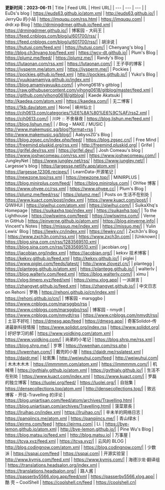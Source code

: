 **更新时间：2023-06-11**
| Title | Feed URL | Html URL|
| --- | --- | --- |
| EuDs's blog | https://euds63.github.io/atom.xml | http://euds63.github.io/|
| JerryQu 的小站 | https://imququ.com/rss.html | https://imququ.com|
| drdr.xp Blog | http://drmingdrmer.github.io/feed.xml | https://drmingdrmer.github.io/|
| 博客园 - 大码王 | https://feed.cnblogs.com/blog/u/601700/rss/ | https://feed.cnblogs.com/blog/u/601700/rss/|
| 胡涂说 | https://hutusi.com/feed.xml | https://hutusi.com/|
| Chenyang's blog | http://blog.ch3nyang.top/feed.xml | https://wcy-dt.github.io|
| Plum's Blog | https://plumz.me/feed/ | https://plumz.me/|
| Randy's Blog | https://lutaonan.com/rss.xml | https://lutaonan.com/|
| 王子亭的博客 | https://jysperm.me/atom.xml | https://jysperm.me/|
| Pockies | https://pockies.github.io/feed.xml | http://pockies.github.io/|
| Yuko's Blog | https://yuukoamamiya.github.io/index.xml | https://blog.amamiyayuuko.com/|
| yihong0618's gitblog | https://raw.githubusercontent.com/yihong0618/gitblog/master/feed.xml | https://github.com/yihong0618/gitblog|
| Kaede Akatsuki | http://kaedea.com/atom.xml | https://kaedea.com/|
| 无二博客 | https://1kb.day/atom.xml | None|
| 峡州仙士 | https://cjh0613.com/categories/%E6%8A%80%E6%9C%AF/rss2.xml | https://cjh0613.com/|
| 川叶 :: 不舍昼夜 | https://blog.lishun.me/feed.xml | https://blog.lishun.me/|
| / Blog - MAKE / MUSIC | http://www.makemusic.sg/blog?format=rss | http://www.makemusic.sg/blog/|
| AabyssZG's Blog | https://blog.zgsec.cn/index.php/feed/ | https://blog.zgsec.cn/|
| Free Mind | https://freemind.pluskid.org/rss.xml | http://freemind.pluskid.org|
| Grifel | https://grifel.dev/rss.xml | https://grifel.dev/|
| Josh Comeau's blog | https://www.joshwcomeau.com/rss.xml | https://www.joshwcomeau.com/|
| JungleyNet | https://www.jungley.net/rss/ | https://www.jungley.net/|
| Largesse's blog | https://largesse.netlify.app/atom.xml | https://largesse.12306.recipes/|
| LearnData-开源笔记 | https://newzone.top/rss.xml | https://newzone.top/|
| MINIRPLUS | https://blog.minirplus.com/feed/ | https://blog.minirplus.com|
| OhYee 博客 | https://www.ohyee.cc/rss.xml | https://www.ohyee.cc|
| Plum's Blog | https://plumz.me/feed/rss/ | https://plumz.me/|
| Posts on 生活不在别处 | https://www.kuact.com/post/index.xml | https://www.kuact.com/post/|
| QIWIHUI | https://qiwihui.com/atom.xml | https://qiwihui.com/|
| SuikaXhq's Homepage | https://suikaxhq.top/index.xml | https://suikaxhq.top/|
| To the Lighthouse | https://owlswims.com/feed/ | https://owlswims.com/|
| Verne in GitHub | https://einverne.github.io/atom.xml | https://blog.einverne.info|
| Vincent's Notes | https://missuo.me/index.xml | https://missuo.me/|
| Yulin Lewis' Blog | https://lewky.cn/index.xml | https://lewky.cn/|
| Zxch3n's Blog | https://www.zxch3n.com/rss.xml | https://www.zxch3n.com|
| [Unknown] | https://blog.sina.com.cn/rss/1283569510.xml | https://blog.sina.com.cn/rss/1283569510.xml|
| jacobian.org | https://jacobian.org/index.xml | https://jacobian.org/|
| kekxv 技术博客 | https://kekxv.github.io/feed.xml | http://kekxv.github.io/|
| piglei | https://www.piglei.com/feeds/latest/ | http://www.zlovezl.cn/|
| plantegg | https://plantegg.github.io/atom.xml | https://plantegg.github.io/|
| walterlv | https://blog.walterlv.com/feed.xml | https://blog.walterlv.com/|
| ximu | https://xlog.timero.xyz/feed/xml | https://ximu.xlog.app|
| 一派胡言 | https://zhangyet.github.io/feed.xml | https://zhangyet.github.io/|
| 中文日志 on Rehoni | 罗皓 | https://rehoni.github.io/cn/index.xml | https://rehoni.github.io/cn/|
| 博客园 - marsggbo | https://www.cnblogs.com/marsggbo/rss | https://www.cnblogs.com/marsggbo/rss|
| 博客园 - nmydt | https://www.cnblogs.com/nmydt/rss | https://www.cnblogs.com/nmydt/rss|
| 土豆不好吃 | https://dmesg.app/feed | https://dmesg.app|
| 奇客Solidot–传递最新科技情报 | https://www.solidot.org/index.rss | https://www.solidot.org|
| 好好学习的郝 | https://www.voidking.com/atom.xml | https://www.voidking.com/|
| 尚弟的小笔记 | https://blog.shrp.me/rss.xml | https://blog.shrp.me/|
| 岁寒 | https://lvwenhan.com/rss.php | https://lvwenhan.com/|
| 戴兜的小屋 | https://daidr.me/rsslatest.xml | https://daidr.me|
| 扯氮集 | http://weiwuhui.com/feed | http://weiwuhui.com|
| 木木木木木 | https://immmmm.com/atom.xml | https://immmmm.com/|
| 机械境 | https://gythialy.github.io/atom.xml | https://gythialy.github.io/|
| 生活不在别处 | https://www.kuact.com/index.xml | https://www.kuact.com/|
| 罗磊的独立博客 | https://luolei.org/feed/ | https://luolei.org/|
| 自拙集 | https://densecollections.top/atom.xml | http://densecollections.top/|
| 致远博客 - 开往-Travelling 的评论 | https://blog.uniartisan.com/feed/atom/archives/Travelling.html | https://blog.uniartisan.com/archives/Travelling.html|
| 菠菜眾長 | https://lruihao.cn/index.xml | https://lruihao.cn/|
| 辛未羊的网络日志 | https://panqiincs.me/atom.xml | https://panqiincs.me/|
| 青山绿水 | https://eirms.com/feed | https://eirms.com|
| Li. | https://bye-lemon.github.io/atom.xml | http://bye-lemon.github.io/|
| Pine Wu's Blog | https://blog.matsu.io/feed.xml | http://blog.matsu.io|
| 万事屋 | https://tcya.xyz/feed.xml | https://tcya.xyz/|
| 云风的 BLOG | http://blog.codingnow.com/atom.xml | https://blog.codingnow.com/|
| 少数派 | https://sspai.com/feed | https://sspai.com|
| 开源实验室 | http://www.kymjs.com/feed.xml | https://www.kymjs.com/|
| 海德沙龙·翻译组 | https://translations.headsalon.org/index.xml | https://translations.headsalon.org/|
| 路人酱 | https://passerby5566.xlog.app/feed/xml | https://passerby5566.xlog.app|
| 酷 壳 – CoolShell | https://coolshell.cn/feed | https://coolshell.cn|
